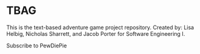 # TBAG
This is the text-based adventure game project repository.
Created by: Lisa Helbig, Nicholas Sharrett, and Jacob Porter for Software Engineering I.

Subscribe to PewDiePie
